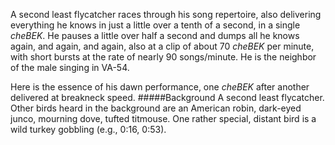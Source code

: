 A second least flycatcher races through his song repertoire, also delivering everything he knows in just a little over a tenth of a second, in a single _cheBEK_. He pauses a little over half a second and dumps all he knows again, and again, and again, also at a clip of about 70 _cheBEK_ per minute, with short bursts at the rate of nearly 90 songs/minute. He is the neighbor of the male singing in VA-54.

Here is the essence of his dawn performance, one _cheBEK_ after another delivered at breakneck speed.
#####Background
A second least flycatcher. Other birds heard in the background are an American robin, dark-eyed junco, mourning dove, tufted titmouse. One rather special, distant bird is a wild turkey gobbling (e.g., 0:16, 0:53).
